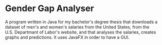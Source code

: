# Gender Gap Analyser
A program written in Java for my bachelor's degree thesis that downloads a dataset of men's and women's salaries from the United States, from the U.S. Departmant of Labor's website, and that analyses the salaries, creates graphs and predictions. It uses JavaFX in order to have a GUI.
